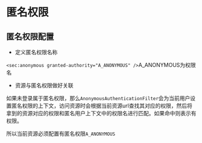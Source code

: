 # 匿名权限

## 匿名权限配置

- 定义匿名权限名称

`<sec:anonymous granted-authority="A_ANONYMOUS" />`A_ANONYMOUS为权限名


- 资源与匿名权限做好关联

如果未登录属于匿名权限，那么`AnonymousAuthenticationFilter`会为当前用户设置匿名权限的上下文，访问资源时会根据当前资源url查找其对应的权限，然后将拿到的资源对应的权限和匿名用户上下文中的权限名进行匹配。如果命中则表示有权限。

所以当前资源必须配置有匿名权限`A_ANONYMOUS`



